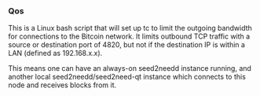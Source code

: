 ### Qos ###

This is a Linux bash script that will set up tc to limit the outgoing bandwidth for connections to the Bitcoin network. It limits outbound TCP traffic with a source or destination port of 4820, but not if the destination IP is within a LAN (defined as 192.168.x.x).

This means one can have an always-on seed2needd instance running, and another local seed2needd/seed2need-qt instance which connects to this node and receives blocks from it.
